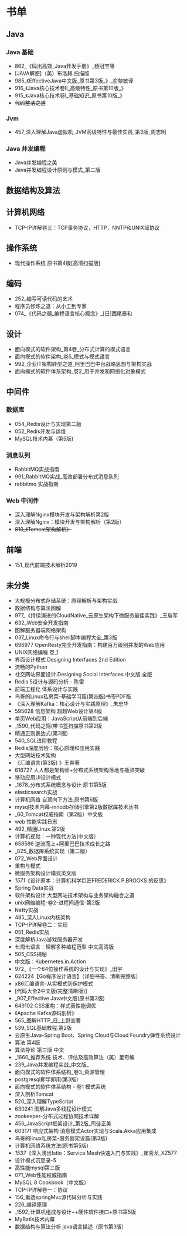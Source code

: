 # 书单

## Java

### Java 基础

- 862_《码出高效_Java开发手册》_杨冠宝等
- [JAVA解惑]（美）布洛赫.扫描版
- 985_《EffectiveJava中文版_原书第3版_》_俞黎敏译
- 916_《Java核心技术卷II_高级特性_原书第10版_》
- 915_《Java核心技术卷I_基础知识_原书第10版_》
- ~~代码整洁之道~~

### Jvm

- 457_深入理解Java虚拟机_JVM高级特性与最佳实践_第3版_周志明

### Java 并发编程

- Java并发编程之美
- Java并发编程设计原则与模式_第二版

## 数据结构及算法

## 计算机网络

- TCP-IP详解卷三：TCP事务协议，HTTP，NNTP和UNIX域协议

## 操作系统

- 现代操作系统  原书第4版[高清扫描版]

## 编码

- 252_编写可读代码的艺术
- 程序员修炼之道：从小工到专家
- 074_《代码之髓_编程语言核心概念》_[日]西尾泰和

## 设计

- 面向模式的软件架构_第4卷_分布式计算的模式语言
- 面向模式的软件架构_卷5_模式与模式语言
- 992_企业IT架构转型之道_阿里巴巴中台战略思想与架构实战
- 面向模式的软件体系架构_卷2_用于并发和网络化对象模式

## 中间件

### 数据库

- 054_Redis设计与实现第二版
- 052_Redis开发与运维
- MySQL技术内幕（第5版)

### 消息队列

- RabbitMQ实战指南
- 991_RabbitMQ实战_高效部署分布式消息队列
- rabbitmq 实战指南

### Web 中间件

- 深入理解Nginx模块开发与架构解析第2版
- 深入理解Nginx：模块开发与架构解析（第2版）
- ~~810_《Tomcat架构解析》~~

## 前端

- 151_现代前端技术解析2019

## 未分类

- 大规模分布式存储系统：原理解析与架构实战
- 数据结构与算法图解
- 977_《持续演进的CloudNative_云原生架构下微服务最佳实践》_王启军
- 632_Web安全开发指南
- 图解服务器端网络架构
- 037_Linux命令行与shell脚本编程大全_第3版
- 696977 OpenResty完全开发指南：构建百万级别并发的Web应用
- UNIX网络编程 卷_1
- 界面设计模式 Designing Interfaces 2nd Edition
- 流畅的Python
- 社交网站界面设计.Designing Social Interfaces.中文版.全版
- Redis 5设计与源码分析 - 陈雷
- 前端工程化 体系设计与实践
- 鸟哥的Linux私房菜-基础学习篇(第四版)书签PDF版
- 《深入理解Kafka：核心设计与实践原理》_朱忠华
- 595628 信息架构  超越Web设计第4版
- 单页Web应用：JavaScript从前端到后端
- _1590_代码之殇(带书签扫描原书第2版
- 精通正则表达式(第3版)
- 540_SQL进阶教程
- Redis深度历险：核心原理和应用实践
- 大型网站技术架构
- 《汇编语言(第3版) 》王爽著
- 616727 人人都是架构师+分布式系统架构落地与瓶颈突破
- 移动应用UI设计模式
- _1678_分布式系统概念与设计 原书第5版
- elasticsearch实战
- 计算机网络  自顶向下方法.原书第6版
- mysql技术内幕-innodb存储引擎第2版数据库技术丛书
- _60_Tomcat权威指南（第2版）中文版
- web 性能实践日志
- 492_精通Linux.第2版
- 计算机视觉：一种现代方法(中文版）
- 658586 逆流而上+阿里巴巴技术成长之路
- _825_数据库系统实现（第二版）
- 072_Web界面设计
- 重构与模式
- 微服务架构设计模式英文版
- _1571_《设计原本：计算机科学巨匠FREDERICK P.BROOKS 的反思》
- Spring Data实战
- 软件架构设计 大型网站技术架构与业务架构融合之道
- unix网络编程-卷2-进程间通信-第2版
- Netty实战
- 485_深入Linux内核架构
- TCP-IP详解卷二：实现
- 051_Redis实战
- 深度解析Java游戏服务器开发
- 七周七语言：理解多种编程范型 中文高清版
- 505_CSS揭秘
- 中文版：Kubernetes.in.Action 
- 972_《一个64位操作系统的设计与实现》_田宇
- 624224【Go程序设计语言】（详细书签、清晰完整版）
- x86汇编语言-从实模式到保护模式
- [代码大全2中文版(完整清晰版)]
- _907_Effective Java中文版(原书第3版)
- 649102 CSS重构：样式表性能调优
- 《Apache Kafka源码剖析》
- 565_图解HTTP_日_上野宣著
- 539_SQL基础教程.第2版
- 云原生Java-Spring Boot、Spring Cloud与Cloud Foundry弹性系统设计
- 算法 第4版
- 算法导论 第三版 中文
- _1660_推荐系统 技术、评估及高效算法（美）里奇编
- 239_Java并发编程实战_中文版_
- 面向模式的软件体系结构_卷3_资源管理
- postgresql即学即用(第3版)
- 面向模式的软件体系结构 - 卷1 模式系统
- 深入剖析Tomcat
- 520_深入理解TypeScript
- 630241 图解Java多线程设计模式
- zookeeper-分布式过程协同技术详解
- 456_JavaScript框架设计_第2版_司徒正美
- 603171 响应式架构  消息模式Actor实现与Scala.Akka应用集成
- 鸟哥的linux私房菜-服务器架设篇(第3版)
- 计算机网络系统方法(原书第5版)
- _1537_《深入浅出Istio：Service Mesh快速入门与实践》_崔秀龙_XZ577
- 设计模式沉思录-5
- 高性能mysql第三版
- 071_Web性能权威指南
- MySQL 8 Cookbook（中文版）
- TCP-IP详解卷一：协议
- 156_看透springMvc源代码分析与实践
- 226_编译原理
- _1592_计算机组成与设计++硬件软件接口+原书第5版
- MyBatis技术内幕
- 数据结构与算法分析 java语言描述（原书第3版）
